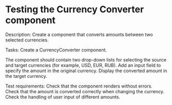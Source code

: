 # Testing the Currency Converter component

Description: 
Create a component that converts amounts between two selected currencies.

Tasks:
Create a CurrencyConverter component.

The component should contain two drop-down lists for selecting the source and target currencies (for example, USD, EUR, RUB).
Add an input field to specify the amount in the original currency.
Display the converted amount in the target currency.

Test requirements:
Check that the component renders without errors.
Check that the amount is converted correctly when changing the currency.
Check the handling of user input of different amounts.

